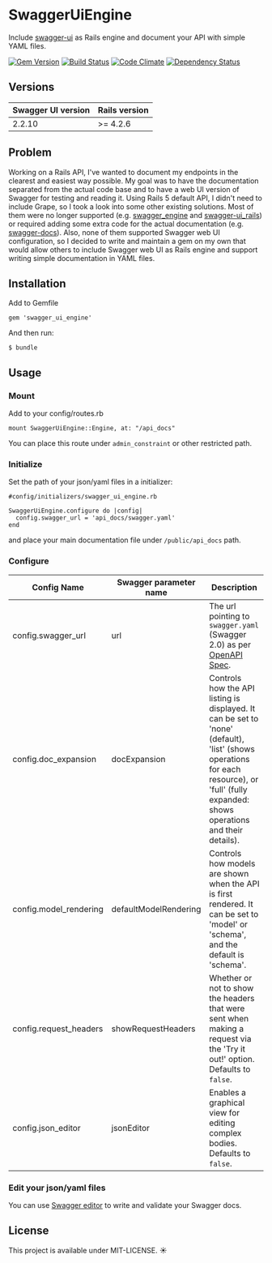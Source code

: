 # SwaggerUiEngine 

Include [swagger-ui](https://github.com/swagger-api/swagger-ui) as Rails engine and document your API with simple YAML files.

[![Gem Version](https://badge.fury.io/rb/swagger_ui_engine.svg)](https://badge.fury.io/rb/swagger_ui_engine) [![Build Status](https://travis-ci.org/ZuzannaSt/swagger_ui_engine.svg?branch=master)](https://travis-ci.org/ZuzannaSt/swagger_ui_engine) [![Code Climate](https://codeclimate.com/github/ZuzannaSt/swagger_ui_engine/badges/gpa.svg)](https://codeclimate.com/github/ZuzannaSt/swagger_ui_engine) [![Dependency Status](https://gemnasium.com/badges/github.com/ZuzannaSt/swagger_ui_engine.svg)](https://gemnasium.com/github.com/ZuzannaSt/swagger_ui_engine)


## Versions

Swagger UI version | Rails version
------------------ | -------------
2.2.10             | >= 4.2.6

## Problem

Working on a Rails API, I've wanted to document my endpoints in the clearest and easiest way possible. My goal was to have the documentation separated from the actual code base and to have a web UI version of Swagger for testing and reading it. Using Rails 5 default API, I didn't need to include Grape, so I took a look into some other existing solutions. Most of them were no longer supported (e.g. [swagger_engine](https://github.com/batdevis/swagger_engine) and [swagger-ui_rails](https://github.com/d4be4st/swagger-ui_rails)) or required adding some extra code for the actual documentation (e.g. [swagger-docs](https://github.com/richhollis/swagger-docs)). Also, none of them supported Swagger web UI configuration, so I decided to write and maintain a gem on my own that would allow others to include Swagger web UI as Rails engine and support writing simple documentation in YAML files.

## Installation

Add to Gemfile

```
gem 'swagger_ui_engine'
```

And then run:

```
$ bundle
```

## Usage

### Mount

Add to your config/routes.rb

```
mount SwaggerUiEngine::Engine, at: "/api_docs"
```

You can place this route under `admin_constraint` or other restricted path.

### Initialize

Set the path of your json/yaml files in a initializer:

```
#config/initializers/swagger_ui_engine.rb

SwaggerUiEngine.configure do |config|
  config.swagger_url = 'api_docs/swagger.yaml'
end
```

and place your main documentation file under `/public/api_docs` path.

### Configure
Config Name | Swagger parameter name | Description
--- | --- | ---
config.swagger_url | url | The url pointing to `swagger.yaml` (Swagger 2.0) as per [OpenAPI Spec](https://github.com/OAI/OpenAPI-Specification/).
config.doc_expansion | docExpansion | Controls how the API listing is displayed. It can be set to 'none' (default), 'list' (shows operations for each resource), or 'full' (fully expanded: shows operations and their details).
config.model_rendering | defaultModelRendering | Controls how models are shown when the API is first rendered. It can be set to 'model' or 'schema', and the default is 'schema'.
config.request_headers | showRequestHeaders | Whether or not to show the headers that were sent when making a request via the 'Try it out!' option. Defaults to `false`.
config.json_editor | jsonEditor | Enables a graphical view for editing complex bodies.  Defaults to `false`.

### Edit your json/yaml files

You can use [Swagger editor](https://github.com/swagger-api/swagger-editor) to write and validate your Swagger docs.

## License

This project is available under MIT-LICENSE. :sunny:
